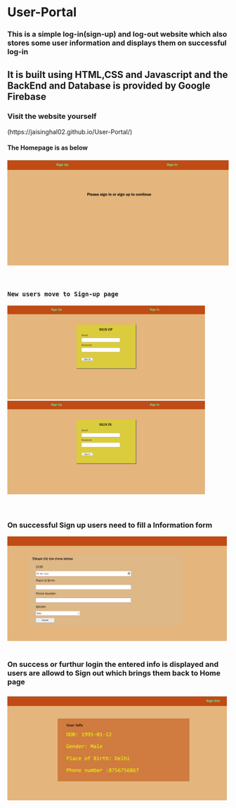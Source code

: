 # User-Portal

<h3>This is a simple log-in(sign-up) and log-out website which also stores some user information and displays them on successful log-in</h3>
<h2>It is built using HTML,CSS and Javascript and the BackEnd and Database is provided by Google Firebase</h2>

<h3>Visit the website yourself</h3> 
(https://jaisinghal02.github.io/User-Portal/)

<h4>The Homepage is as below<h4>
<img src="images/readme/User-Portal%20Images/Opening page.png" width="600"  >

<br/>
<br/>
<br/>
<h4><pre>New users move to Sign-up page                              Exisiting users move to Log-in page</pre></h4>
<div >
<img src="images/readme/User-Portal%20Images/Sign Up window.png" width="450"  >
  &nbsp;
<img src="images/readme/User-Portal%20Images/Sign in window.png" width="450"  >
</div>  

<br/>
<br/>
<h3>On successful Sign up users need to fill a Information form</h3>
<img src="images/readme/User-Portal%20Images/Input-Form.png" width="500">
<br/>
<br/>
<h3>On success or furthur login the entered info is displayed and users are allowd to Sign out which brings them back to Home page<h3>
<img src="images/readme/User-Portal%20Images/Info-Page.png" width="500">
